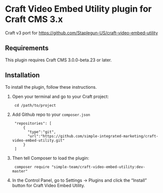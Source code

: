 # Craft Video Embed Utility plugin for Craft CMS 3.x

Craft v3 port for https://github.com/Staplegun-US/craft-video-embed-utility

## Requirements

This plugin requires Craft CMS 3.0.0-beta.23 or later.

## Installation

To install the plugin, follow these instructions.

1. Open your terminal and go to your Craft project:

        cd /path/to/project
2. Add Github repo to your `composer.json`

        "repositories": [
            {
              "type":"git",
              "url":"https://github.com/simple-integrated-marketing/craft-video-embed-utility.git"
            }
        ]
3. Then tell Composer to load the plugin:

        composer require "simple-team/craft-video-embed-utility:dev-master"

4. In the Control Panel, go to Settings → Plugins and click the “Install” button for Craft Video Embed Utility.


